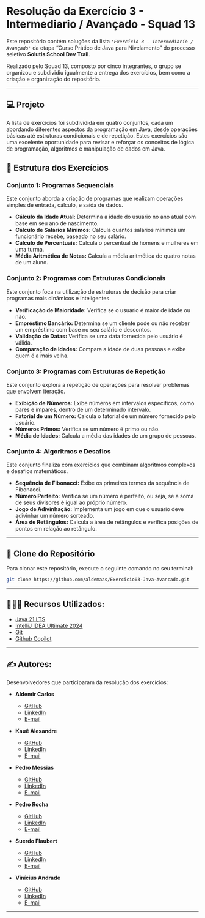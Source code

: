 # Resolução da Exercício 3 - Intermediario / Avançado - Squad 13

Este repositório contém soluções da lista _`'Exercício 3 - Intermediario / Avançado'`_ da etapa “Curso Prático de Java para Nivelamento” do processo seletivo **Solutis School Dev Trail**.

Realizado pelo Squad 13, composto por cinco integrantes, o grupo se organizou e subdividiu igualmente a entrega dos exercícios, bem como a criação e organização do repositório.

---
## 💻 Projeto

A lista de exercícios foi subdividida em quatro conjuntos, cada um abordando diferentes aspectos da programação em Java, desde operações básicas até estruturas condicionais e de repetição. 
Estes exercícios são uma excelente oportunidade para revisar e reforçar os conceitos de lógica de programação, algoritmos e manipulação de dados em Java.
## 📂 Estrutura dos Exercícios

### **Conjunto 1: Programas Sequenciais**
Este conjunto aborda a criação de programas que realizam operações simples de entrada, cálculo, e saída de dados.

- **Cálculo da Idade Atual:** Determina a idade do usuário no ano atual com base em seu ano de nascimento.
- **Cálculo de Salários Mínimos:** Calcula quantos salários mínimos um funcionário recebe, baseado no seu salário.
- **Cálculo de Percentuais:** Calcula o percentual de homens e mulheres em uma turma.
- **Média Aritmética de Notas:** Calcula a média aritmética de quatro notas de um aluno.

### **Conjunto 2: Programas com Estruturas Condicionais**
Este conjunto foca na utilização de estruturas de decisão para criar programas mais dinâmicos e inteligentes.

- **Verificação de Maioridade:** Verifica se o usuário é maior de idade ou não.
- **Empréstimo Bancário:** Determina se um cliente pode ou não receber um empréstimo com base no seu salário e descontos.
- **Validação de Datas:** Verifica se uma data fornecida pelo usuário é válida.
- **Comparação de Idades:** Compara a idade de duas pessoas e exibe quem é a mais velha.

### **Conjunto 3: Programas com Estruturas de Repetição**
Este conjunto explora a repetição de operações para resolver problemas que envolvem iteração.

- **Exibição de Números:** Exibe números em intervalos específicos, como pares e ímpares, dentro de um determinado intervalo.
- **Fatorial de um Número:** Calcula o fatorial de um número fornecido pelo usuário.
- **Números Primos:** Verifica se um número é primo ou não.
- **Média de Idades:** Calcula a média das idades de um grupo de pessoas.

### **Conjunto 4: Algoritmos e Desafios**
Este conjunto finaliza com exercícios que combinam algoritmos complexos e desafios matemáticos.

- **Sequência de Fibonacci:** Exibe os primeiros termos da sequência de Fibonacci.
- **Número Perfeito:** Verifica se um número é perfeito, ou seja, se a soma de seus divisores é igual ao próprio número.
- **Jogo de Adivinhação:** Implementa um jogo em que o usuário deve adivinhar um número sorteado.
- **Área de Retângulos:** Calcula a área de retângulos e verifica posições de pontos em relação ao retângulo.
---
## 💾 Clone do Repositório

Para clonar este repositório, execute o seguinte comando no seu terminal:


```bash
git clone https://github.com/aldemaas/Exercicio03-Java-Avancado.git
```
---
## 👨🏻‍💻 Recursos Utilizados: 

- [Java 21 LTS](https://www.oracle.com/java/technologies/javase/jdk21-archive-downloads.html)
- [IntelliJ IDEA Ultimate 2024](https://www.jetbrains.com/idea/)
- [Git](https://git-scm.com/)
- [Github Copilot ](https://github.com/features/copilot/)

---
## ✍️ Autores:

Desenvolvedores que participaram da resolução dos exercícios:

- **Aldemir Carlos**
    - [GitHub](https://github.com/aldemaas)
    - [LinkedIn](https://www.linkedin.com/in/aldemir-carlos/)
    - [E-mail](mailto:aldemirc22@gmail.com)

- **Kauê Alexandre**
    - [GitHub](https://github.com/bugkaue)
    - [LinkedIn](https://www.linkedin.com/in/bugkaue/)
    - [E-mail](mailto:seu-melhor-email@hotmail.com)

- **Pedro Messias**
    - [GitHub](https://github.com/PedroMessiasxD)
    - [LinkedIn](https://www.linkedin.com/in/pedromessiasxd/)
    - [E-mail](mailto:seu-melhor-email@hotmail.com)

- **Pedro Rocha**
    - [GitHub](https://github.com/Pedro-E-S-R)
    - [LinkedIn](https://www.linkedin.com/in/pedro-e-s-r/)
    - [E-mail](mailto:seu-melhor-email@hotmail.com)

- **Suerdo Flaubert**
    - [GitHub](https://github.com/Suerdo)
    - [LinkedIn](https://www.linkedin.com/in/suerdo-flaubert-78b3a4194/)
    - [E-mail](mailto:suerdocampos@gmail.com)

- **Vinícius Andrade**
    - [GitHub](https://github.com/viniciusdsandrade)
    - [LinkedIn](https://www.linkedin.com/in/viniciusdsandrade/)
    - [E-mail](mailto:vinicius_andrade2010@hotmail.com)
---
